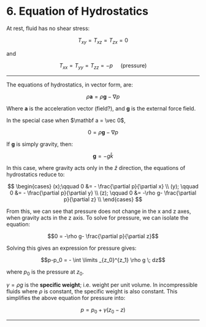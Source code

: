 # 6. Equation of Hydrostatics



At rest, fluid has no shear stress:

$$T_{xy}=T_{xz}=T_{zx}=0$$

and 

$$T_{xx}=T_{yy}=T_{zz}=-p \quad \text{ (pressure)}$$


--- 

The equations of hydrostatics, in vector form, are:

$$
\rho \mathbf a = \rho \mathbf g - \nabla p
$$

Where $\mathbf a$ is the acceleration vector (field?), and $\mathbf g$ is the external force field. 

In the special case when $\mathbf a = \vec 0$, 

$$0 = \rho \mathbf g - \nabla p$$


If $\mathbf g$ is simply gravity, then:

$$\mathbf  g = -g \hat k$$


In this case, where gravity acts only in the $\hat z$ direction, the equations of hydrostatics reduce to:

$$
\begin{cases}
(x);\qquad 0 &= - \frac{\partial p}{\partial x} \\ 
(y); \qquad 0 &= - \frac{\partial p}{\partial y} \\
(z); \qquad 0 &= -\rho g- \frac{\partial p}{\partial z} \\
\end{cases}
$$

From this, we can see that pressure does not change in the x and z axes, when gravity acts in the z axis. To solve for pressure, we can isolate the equation:

$$0 = -\rho g- \frac{\partial p}{\partial z}$$

Solving this gives an expression for pressure gives:

$$p-p_0 = - \int \limits _{z_0}^{z_1} \rho g \; dz$$

where $p_0$ is the pressure at $z_0$. 

$\gamma = \rho g$  is the **specific weight**; i.e. weight per unit volume. In incompressible fluids where $\rho$ is constant, the specific weight is also constant. This simplifies the above equation for pressure into:

$$p = p_0 + \gamma (z_0 - z)$$



--- 



